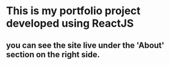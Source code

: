 # This is my portfolio project developed using ReactJS
## you can see the site live under the 'About' section on the right side.

